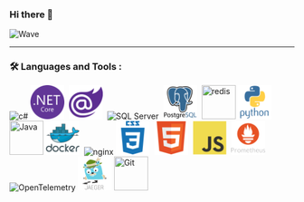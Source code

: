 ### Hi there 👋

![Wave](https://media1.giphy.com/media/xT9IgG50Fb7Mi0prBC/giphy.gif)

---

### :hammer_and_wrench: Languages and Tools :
<div>
  <img src="https://cdn.jsdelivr.net/gh/devicons/devicon@latest/icons/csharp/csharp-original.svg" title="c#" alt="c#" width="60" height="60"/>
  <img src="https://github.com/devicons/devicon/blob/master/icons/dotnetcore/dotnetcore-original.svg" title=".NET Core" alt=".NET Core" width="60" height="60"/>&nbsp;
  <img src="https://github.com/devicons/devicon/blob/master/icons/blazor/blazor-original.svg" title="Blazor" alt="Blazor" width="60" height="60"/>&nbsp;
  <img src="https://cdn.jsdelivr.net/gh/devicons/devicon@latest/icons/microsoftsqlserver/microsoftsqlserver-plain-wordmark.svg" title="SQL Server" alt="SQL Server" width="60" height="60"/>&nbsp;
  <img src="https://github.com/devicons/devicon/blob/master/icons/postgresql/postgresql-original-wordmark.svg" title="PostgreSQL" alt="PostgreSQL" width="60" height="60"/>&nbsp;
  <img src="https://cdn.jsdelivr.net/gh/devicons/devicon@latest/icons/redis/redis-original.svg" title="redis" **alt="Redis" width="60" height="60"/>
  <img src="https://github.com/devicons/devicon/blob/master/icons/python/python-original-wordmark.svg" title="Python" alt="Python" width="60" height="60"/>&nbsp;
  <img src="https://cdn.jsdelivr.net/gh/devicons/devicon@latest/icons/java/java-original.svg"  title="Java" **alt="Java" width="60" height="60"/>
  <img src="https://github.com/devicons/devicon/blob/master/icons/docker/docker-original-wordmark.svg" title="Docker" alt="Docker" width="60" height="60"/>&nbsp;
  <img src="https://cdn.jsdelivr.net/gh/devicons/devicon@latest/icons/nginx/nginx-original.svg" title="nginx" alt="nginx" width="60" height="60"/>
  <img src="https://github.com/devicons/devicon/blob/master/icons/css3/css3-plain-wordmark.svg"  title="CSS3" alt="CSS" width="60" height="60"/>&nbsp;
  <img src="https://github.com/devicons/devicon/blob/master/icons/html5/html5-original.svg" title="HTML5" alt="HTML" width="60" height="60"/>&nbsp;
  <img src="https://github.com/devicons/devicon/blob/master/icons/javascript/javascript-original.svg" title="JavaScript" alt="JavaScript" width="60" height="60"/>&nbsp;
  <img src="https://github.com/devicons/devicon/blob/master/icons/prometheus/prometheus-original-wordmark.svg" title="Prometheus" alt="Prometheus" width="60" height="60"/>
  <img src="https://cdn.jsdelivr.net/gh/devicons/devicon@latest/icons/opentelemetry/opentelemetry-original.svg" title="OpenTelemetry" alt="OpenTelemetry" width="60" height="60"/>
  <img src="https://github.com/devicons/devicon/blob/master/icons/jaegertracing/jaegertracing-original-wordmark.svg" title="Jaeger" alt="Jaeger" width="60" height="60"/>
  <img src="https://cdn.jsdelivr.net/gh/devicons/devicon@latest/icons/git/git-plain-wordmark.svg" title="Git" **alt="Git" width="60" height="60"/>

</div>
